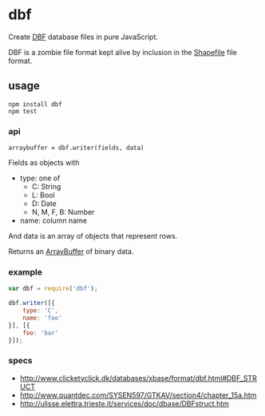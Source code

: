 # dbf

Create [DBF](http://en.wikipedia.org/wiki/DBASE) database files in pure
JavaScript.

DBF is a zombie file format kept alive by inclusion in the [Shapefile](http://en.wikipedia.org/wiki/Shapefile)
file format.

## usage

    npm install dbf
    npm test

### api

`arraybuffer = dbf.writer(fields, data)`

Fields as objects with

* type: one of
  * C: String
  * L: Bool
  * D: Date
  * N, M, F, B: Number
* name: column name

And data is an array of objects that represent rows.

Returns an [ArrayBuffer](https://developer.mozilla.org/en-US/docs/Web/API/ArrayBuffer)
of binary data.

### example

```js
var dbf = require('dbf');

dbf.writer([{
    type: 'C',
    name: 'foo'
}], [{
    foo: 'bar'
}]);
```

### specs

* http://www.clicketyclick.dk/databases/xbase/format/dbf.html#DBF_STRUCT
* http://www.quantdec.com/SYSEN597/GTKAV/section4/chapter_15a.htm
* http://ulisse.elettra.trieste.it/services/doc/dbase/DBFstruct.htm
